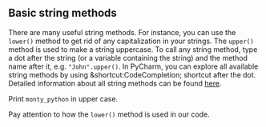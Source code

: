 ## Basic string methods

There are many useful string methods. For instance, you can use the `lower()` method to get 
rid of any capitalization in your strings. The `upper()` method is used to make a string 
uppercase. To call any string method, type a dot after the string (or a variable containing 
the string) and the method name after it, e.g. `"John".upper()`. In PyCharm, you can 
explore all available string methods by using &shortcut:CodeCompletion; shortcut after the dot. 
Detailed information about all string methods can be found <a href="https://docs.python.org/3/library/stdtypes.html#string-methods">here</a>.
  
Print `monty_python` in upper case.  

<div class='hint'>Pay attention to how the <code>lower()</code> method is used in our code.</div>
